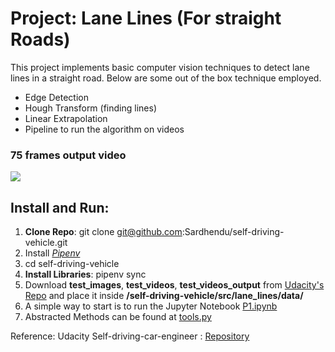 

# Project: Lane Lines (For straight Roads)

This project implements basic computer vision techniques to detect lane lines in a straight road. Below are some out 
of the box technique employed.

  * Edge Detection
  * Hough Transform (finding lines)
  * Linear Extrapolation
  * Pipeline to run the algorithm on videos

### 75 frames output video
![](https://github.com/Sardhendu/self-driving-vehicle/blob/master/src/lane_lines/images/laneline_output.gif) 

## Install and Run:
1. **Clone Repo**: git clone git@github.com:Sardhendu/self-driving-vehicle.git
2. Install [*Pipenv*](https://pipenv-fork.readthedocs.io/en/latest/)
3. cd self-driving-vehicle
3. **Install Libraries**: pipenv sync
4. Download **test_images**, **test_videos**, **test_videos_output** from [Udacity's Repo](https://github.com/udacity/CarND-LaneLines-P1) and place it inside  **/self-driving-vehicle/src/lane_lines/data/** 
5. A simple way to start is to run the Jupyter Notebook [P1.ipynb](https://github.com/Sardhendu/self-driving-vehicle/blob/master/src/lane_lines/P1.ipynb)
6. Abstracted Methods can be found at [tools.py](https://github.com/Sardhendu/self-driving-vehicle/blob/master/src/lane_lines/tools.py)

Reference:
Udacity Self-driving-car-engineer : [Repository](https://github.com/udacity/CarND-LaneLines-P1)
